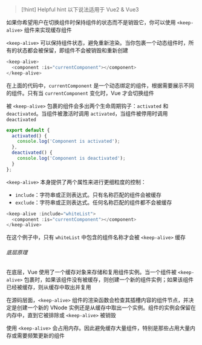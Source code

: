>[!hint] Helpful hint
>以下说法适用于 Vue2 & Vue3

如果你希望用户在切换组件时保持组件的状态而不是销毁它，你可以使用 `<keep-alive>` 组件来实现缓存组件

`<keep-alive>` 可以保持组件状态，避免重新渲染。当你包裹一个动态组件时，所有的状态都会被保留，即组件不会被销毁和重新创建

```JavaScript
<keep-alive>
  <component :is="currentComponent"></component>
</keep-alive>
```

在上面的代码中，`currentComponent` 是一个动态绑定的组件，根据需要展示不同的组件。只有当 `currentComponent` 变化时，Vue 才会切换组件

被 `<keep-alive>` 包裹的组件会多出两个生命周期钩子：`activated` 和 `deactivated`。当组件被激活时调用 `activated`，当组件被停用时调用 `deactivated`

```JavaScript
export default {
  activated() {
    console.log('Component is activated');
  },
  deactivated() {
    console.log('Component is deactivated');
  }
};
```

`<keep-alive>` 本身提供了两个属性来进行更细粒度的控制：

- `include`：字符串或正则表达式。只有名称匹配的组件会被缓存
- `exclude`：字符串或正则表达式。任何名称匹配的组件都不会被缓存

```JavaScript
<keep-alive :include="whiteList">
  <component :is="currentComponent"></component>
</keep-alive>
```

在这个例子中，只有 `whiteList` 中包含的组件名称才会被 `<keep-alive>` 缓存

###### 底层原理

在底层，Vue 使用了一个缓存对象来存储和复用组件实例。当一个组件被 `<keep-alive>` 包裹时，如果该组件没有被缓存，则创建一个新的组件实例；如果该组件已经被缓存，则从缓存中取出并复用

在源码层面，`<keep-alive>` 组件的渲染函数会检查其插槽内容的组件节点，并决定是创建一个新的 VNode 实例还是从缓存中取出一个实例。组件的实例会保留在内存中，直到它被排除或 `<keep-alive>` 被销毁

使用 `<keep-alive>` 会占用内存。因此避免缓存大量组件，特别是那些占用大量内存或需要频繁更新的组件


